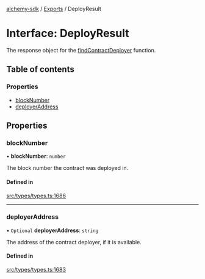 [alchemy-sdk](../README.md) / [Exports](../modules.md) / DeployResult

# Interface: DeployResult

The response object for the [findContractDeployer](../classes/CoreNamespace.md#findcontractdeployer) function.

## Table of contents

### Properties

- [blockNumber](DeployResult.md#blocknumber)
- [deployerAddress](DeployResult.md#deployeraddress)

## Properties

### blockNumber

• **blockNumber**: `number`

The block number the contract was deployed in.

#### Defined in

[src/types/types.ts:1686](https://github.com/alchemyplatform/alchemy-sdk-js/blob/c9dbbf0/src/types/types.ts#L1686)

___

### deployerAddress

• `Optional` **deployerAddress**: `string`

The address of the contract deployer, if it is available.

#### Defined in

[src/types/types.ts:1683](https://github.com/alchemyplatform/alchemy-sdk-js/blob/c9dbbf0/src/types/types.ts#L1683)
